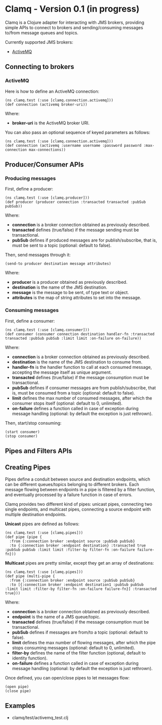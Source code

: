 # Clamq - Version 0.1 (in progress)

Clamq is a Clojure adapter for interacting with JMS brokers, providing simple APIs to connect to brokers and sending/consuming messages to/from message queues and topics.

Currently supported JMS brokers:

* [ActiveMQ](http://activemq.apache.org)

## Connecting to brokers

### ActiveMQ

Here is how to define an ActiveMQ connection:

    (ns clamq.test (:use [clamq.connection.activemq]))
    (def connection (activemq broker-uri))

Where:

* **broker-uri** is the ActiveMQ broker URI.

You can also pass an optional sequence of keyed parameters as follows:

    (ns clamq.test (:use [clamq.connection.activemq]))
    (def connection (activemq :username username :password password :max-connection max-connections))

## Producer/Consumer APIs

### Producing messages

First, define a producer:

    (ns clamq.test (:use [clamq.producer]))
    (def producer (producer connection :transacted transacted :pubSub pubSub))

Where:

* **connection** is a broker connection obtained as previously described.
* **transacted** defines (true/false) if the message sending must be transactional.
* **pubSub** defines if produced messages are for publish/subscribe, that is, must be sent to a topic (optional: default to false).

Then, send messages through it:

    (send-to producer destination message attributes)

Where:

* **producer** is a producer obtained as previously described.
* **destination** is the name of the JMS destination.
* **message** is the message to be sent, of type text or object.
* **attributes** is the map of string attributes to set into the message.

### Consuming messages

First, define a consumer:

    (ns clamq.test (:use [clamq.consumer]))
    (def consumer (consumer connection destination handler-fn :transacted transacted :pubSub pubSub :limit limit :on-failure on-failure))

Where:

* **connection** is a broker connection obtained as previously described.
* **destination** is the name of the JMS destination to consume from.
* **handler-fn** is the handler function to call at each consumed message, accepting the message itself as unique argument.
* **transacted** defines (true/false) if the message consumption must be transactional.
* **pubSub** defines if consumer messages are from publish/subscribe, that is, must be consumed from a topic (optional: default to false).
* **limit** defines the max number of consumed messages, after which the consumer stops itself (optional: default to 0, unlimited).
* **on-failure** defines a function called in case of exception during message handling (optional: by default the exception is just rethrown).

Then, start/stop consuming:

    (start consumer)
    (stop consumer)

## Pipes and Filters APIs

## Creating Pipes

Pipes define a conduit between source and destination endpoints, which can be different queues/topics belonging to different brokers.
Each message flowing between endpoints in a pipe is filtered by a filter function, and eventually processed by a failure function in case of errors.

Clamq provides two different kind of pipes: unicast pipes, connecting two single endpoints, and multicast pipes, connecting a source endpoint with multiple destination endpoints.

**Unicast** pipes are defined as follows:

    (ns clamq.test (:use [clamq.pipes]))
    (def pipe (pipe {
      :from {:connection broker :endpoint source :pubSub pubSub}
      :to {:connection broker :endpoint destination} :transacted true :pubSub pubSub :limit limit :filter-by filter-fn :on-failure failure-fn}))

**Multicast** pipes are pretty similar, except they get an array of destinations:

    (ns clamq.test (:use [clamq.pipes]))
    (def pipe (multi-pipe {
      :from {:connection broker :endpoint source :pubSub pubSub}
      :to [{:connection broker :endpoint destination1 :pubSub pubSub :limit limit :filter-by filter-fn :on-failure failure-fn}] :transacted true}))

Where:

* **connection** is a broker connection obtained as previously described.
* **endpoint** is the name of a JMS queue/topic.
* **transacted** defines (true/false) if the message consumption must be transactional.
* **pubSub** defines if messages are from/to a topic (optional: default to false).
* **limit** defines the max number of flowing messages, after which the pipe stops consuming messages (optional: default to 0, unlimited).
* **filter-by** defines the name of the filter function (optional, default to identity function).
* **on-failure** defines a function called in case of exception during message handling (optional: by default the exception is just rethrown).

Once defined, you can open/close pipes to let messages flow:

    (open pipe)
    (close pipe)

## Examples

* clamq/test/activemq_test.clj
